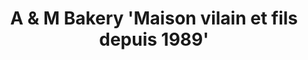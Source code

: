 ---
title: "A & M Bakery 'Maison vilain et fils depuis 1989'"
url: /bihorel/a-und-m-bakery-maison-vilain-et-fils-depuis-1989/
shop: Bäckerei
---